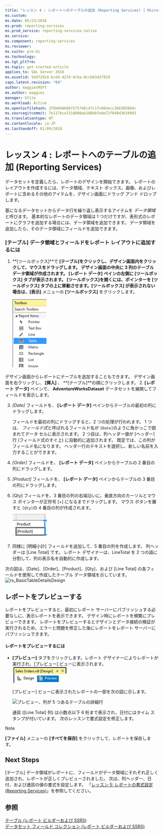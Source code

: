```yaml
---
title: "レッスン 4 : レポートへのテーブルの追加 (Reporting Services) | Microsoft Docs"
ms.custom: 
ms.date: 05/23/2016
ms.prod: reporting-services
ms.prod_service: reporting-services-native
ms.service: 
ms.component: reporting-services
ms.reviewer: 
ms.suite: pro-bi
ms.technology: 
ms.tgt_pltfrm: 
ms.topic: get-started-article
applies_to: SQL Server 2016
ms.assetid: 5ddf2914-bcdd-427d-8cba-0ccb8342f819
caps.latest.revision: "64"
author: maggiesMSFT
ms.author: maggies
manager: kfile
ms.workload: Active
ms.openlocfilehash: 3f6b048b66f575746c47c1fc083ecc266305684c
ms.sourcegitcommit: 7e117bca721d008ab106bbfede72f649d3634993
ms.translationtype: HT
ms.contentlocale: ja-JP
ms.lasthandoff: 01/09/2018
---
```

# <a name="lesson-4-adding-a-table-to-the-report-reporting-services"></a>レッスン 4 : レポートへのテーブルの追加 (Reporting Services)
データセットを定義したら、レポートのデザインを開始できます。 レポートのレイアウトを作成するには、データ領域、テキスト ボックス、画像、およびレポートに含めるその他のアイテムを、デザイン画面にドラッグ アンド ドロップします。  
  
基になるデータセットからデータ行を繰り返し表示するアイテムを *データ領域*と呼びます。 基本的なレポートのデータ領域は 1 つだけですが、表形式のレポートにグラフを追加する場合には、データ領域を追加できます。 データ領域を追加したら、そのデータ領域にフィールドを追加できます。  
  
### <a name="to-add-a-table-data-region-and-fields-to-a-report-layout"></a>[テーブル] データ領域とフィールドをレポート レイアウトに追加するには  
  
1.  **[ツールボックス]**で **[テーブル]**をクリックし、デザイン画面内をクリックして、マウスをドラッグします。 デザイン画面の中央に 3 列のテーブル データ領域が作成されます。 **[レポート データ]** ペインの左側に **[ツールボックス]** タブが表示されます。 **[ツールボックス]**を開くには、ポインターを **[ツールボックス]** タブの上に移動させます。**[ツールボックス]** が表示されない場合は、**[表示]** メニューの **[ツールボックス]** をクリックします。
  
     ![ssrs_ssdt_addtable](../reporting-services/media/ssrs-ssdt-addtable.png) 
  
  デザイン画面からレポートにテーブルを追加することもできます。  デザイン画面を右クリックし、 **[挿入]** 、 **[テーブル]**の順にクリックします。
2.  **[レポート データ]** ペインで、 **AdventureWorksDataset** データセットを展開してフィールドを表示します。  
  
3.  *[Date]* フィールドを、 **[レポート データ]** ペインからテーブルの最初の列にドラッグします。  
  
    フィールドを最初の列にドラッグすると、2 つの処理が行われます。 1 つは、 *フィールド式*と呼ばれるフィールド名が `[Date]`のように角かっこで囲まれてデータ セルに表示されます。 2 つ目は、列ヘッダー値が [ヘッダー] 行 (フィールド式のすぐ上) に自動的に追加されます。 既定では、この列がフィールド名になります。 ヘッダー行のテキストを選択し、新しい名前を入力することができます。  
  
4.  *[Order]* フィールドを、 **[レポート データ]** ペインからテーブルの 2 番目の列にドラッグします。  
  
5.  *[Product]* フィールドを、 **[レポート データ]** ペインからテーブルの 3 番目の列にドラッグします。  
  
6.  [Qty] フィールドを、3 番目の列の右端沿いに、垂直方向のカーソルとマウス ポインターが正符号 [+] になるまでドラッグします。 マウス ボタンを離すと `[Qty]`の 4 番目の列が作成されます。  
![ssrs_tutorial_addcolumn](../reporting-services/media/ssrs-tutorial-addcolumn.png)  
  
7.  同様に [明細小計] フィールドを追加して、5 番目の列を作成します。 列ヘッダーは [Line Total] です。 レポート デザイナーは、LineTotal を 2 つの語に分割して、列の表示名を自動的に作成します。  
  
  
次の図は、[Date]、[Order]、[Product]、[Qty]、および [Line Total] の各フィールドを使用して作成したテーブル データ領域を示しています。  
![rs_BasicTableDetailsDesign](../reporting-services/media/rs-basictabledetailsdesign.png)  
  
## <a name="preview-your-report"></a>レポートをプレビューする  
レポートをプレビューすると、最初にレポート サーバーにパブリッシュする必要なしに、表示レポートを表示できます。 デザイン時にレポートを頻繁にプレビューできます。 レポートをプレビューするとデザインとデータ接続の検証が実行されるため、エラーと問題を修正した後にレポートをレポート サーバーにパブリッシュできます。  
  
#### <a name="to-preview-a-report"></a>レポートをプレビューするには  
  
-   **[プレビュー]** タブをクリックします。レポート デザイナーによりレポートが実行され、[プレビュー] ビューに表示されます。
![ssrs_ssdt_preview](../reporting-services/media/ssrs-ssdt-preview.png)  
  
    [プレビュー] ビューに表示されたレポートの一部を次の図に示します。  
  
    ![プレビュー、列が 5 つあるテーブルの詳細行](../reporting-services/media/rs-basictabledetailspreview.png "プレビュー、列が 5 つあるテーブルの詳細行")  
  
    通貨 ([Line Total] 列) は小数点以下 6 桁まで表示され、日付にはタイム スタンプが付いています。 次のレッスンで書式設定を修正します。  
  
> [!NOTE]  
> **[ファイル]** メニューの **[すべてを保存]** をクリックして、レポートを保存します。  
  
## <a name="next-steps"></a>Next Steps  
[テーブル] データ領域がレポートに、フィールドがデータ領域にそれぞれ正しく追加され、レポートが正しくプレビューされました。 次は、列ヘッダー、日付、および通貨の値の書式を設定します。 「[レッスン 5: レポートの書式設定 &#40;Reporting Services&#41;](../reporting-services/lesson-5-formatting-a-report-reporting-services.md)」を参照してください。  
  
## <a name="see-also"></a>参照  
[テーブル &#40;レポート ビルダーおよび SSRS&#41;](../reporting-services/report-design/tables-report-builder-and-ssrs.md)  
[データセット フィールド コレクション &#40;レポート ビルダーおよび SSRS&#41;](../reporting-services/report-data/dataset-fields-collection-report-builder-and-ssrs.md)  
